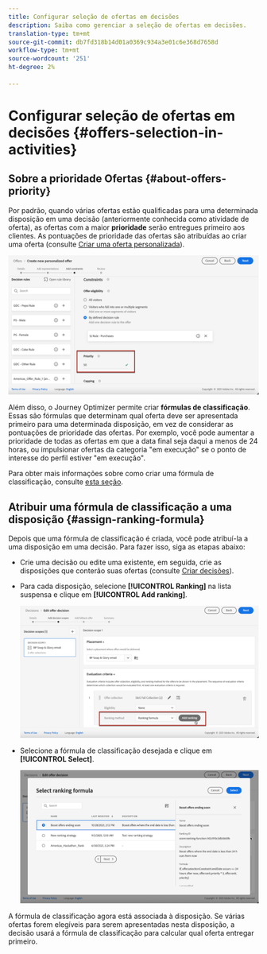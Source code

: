 ```yaml
---
title: Configurar seleção de ofertas em decisões
description: Saiba como gerenciar a seleção de ofertas em decisões.
translation-type: tm+mt
source-git-commit: db7fd318b14d01a0369c934a3e01c6e368d7658d
workflow-type: tm+mt
source-wordcount: '251'
ht-degree: 2%

---
```


# Configurar seleção de ofertas em decisões {#offers-selection-in-activities}

## Sobre a prioridade Ofertas {#about-offers-priority}

Por padrão, quando várias ofertas estão qualificadas para uma determinada disposição em uma decisão (anteriormente conhecida como atividade de oferta), as ofertas com a maior **prioridade** serão entregues primeiro aos clientes. As pontuações de prioridade das ofertas são atribuídas ao criar uma oferta (consulte [Criar uma oferta personalizada](../offer-library/creating-personalized-offers.md)).

![](../../assets/offer-priority.png)

Além disso, o Journey Optimizer permite criar **fórmulas de classificação**. Essas são fórmulas que determinam qual oferta deve ser apresentada primeiro para uma determinada disposição, em vez de considerar as pontuações de prioridade das ofertas. Por exemplo, você pode aumentar a prioridade de todas as ofertas em que a data final seja daqui a menos de 24 horas, ou impulsionar ofertas da categoria &quot;em execução&quot; se o ponto de interesse do perfil estiver &quot;em execução&quot;.

Para obter mais informações sobre como criar uma fórmula de classificação, consulte [esta seção](../offer-library/create-ranking-formulas.md).

## Atribuir uma fórmula de classificação a uma disposição {#assign-ranking-formula}

Depois que uma fórmula de classificação é criada, você pode atribuí-la a uma disposição em uma decisão. Para fazer isso, siga as etapas abaixo:

* Crie uma decisão ou edite uma existente, em seguida, crie as disposições que conterão suas ofertas (consulte [Criar decisões](../offer-activities/create-offer-activities.md)).

* Para cada disposição, selecione **[!UICONTROL Ranking]** na lista suspensa e clique em **[!UICONTROL Add ranking]**.

   ![](../../assets/offer-activity-ranking.png)

* Selecione a fórmula de classificação desejada e clique em **[!UICONTROL Select]**.

   ![](../../assets/ranking-selection.png)

A fórmula de classificação agora está associada à disposição. Se várias ofertas forem elegíveis para serem apresentadas nesta disposição, a decisão usará a fórmula de classificação para calcular qual oferta entregar primeiro.

